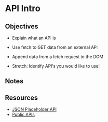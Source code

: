 # API Intro

## Objectives

- Explain what an API is
- Use fetch to GET data from an external API
- Append data from a fetch request to the DOM

- Stretch: Identify API's you would like to use!

## Notes

## Resources

- [JSON Placeholder API](https://jsonplaceholder.typicode.com/)
- [Public APIs](https://github.com/toddmotto/public-apis)